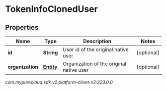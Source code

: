 # TokenInfoClonedUser


## Properties

| Name | Type | Description | Notes |
| ------------ | ------------- | ------------- | ------------- |
| **id** | **String** | User id of the original native user |  [optional] |
| **organization** | [**Entity**](Entity) | Organization of the original native user |  [optional] |




_com.mypurecloud.sdk.v2:platform-client-v2:223.0.0_
